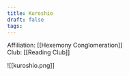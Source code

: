 ```yaml
---
title: Kuroshio
draft: false
tags:
---
```

Affiliation: [[Hexemony Conglomeration]]  
Club: [[Reading Club]]

![[kuroshio.png]]